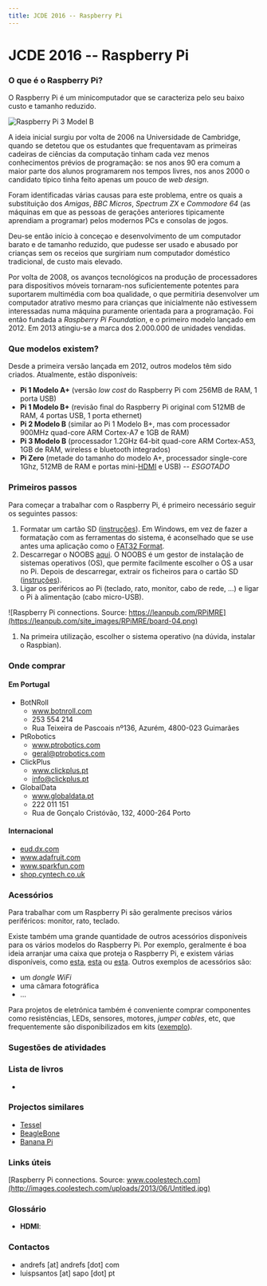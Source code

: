 ```yaml
---
title: JCDE 2016 -- Raspberry Pi
---
```


# JCDE 2016 -- Raspberry Pi

### O que é o Raspberry Pi?

O Raspberry Pi é um minicomputador que se caracteriza pelo seu baixo custo e tamanho reduzido.

![Raspberry Pi 3 Model B][rpi]

[rpi]: https://upload.wikimedia.org/wikipedia/commons/thumb/b/b4/Raspberry_Pi_3_Model_B.png/450px-Raspberry_Pi_3_Model_B.png "Raspberry Pi 3 Modelo B"

A ideia inicial surgiu por volta de 2006 na Universidade de Cambridge, quando se detetou que os estudantes que frequentavam as primeiras cadeiras de ciências da computação tinham cada vez menos conhecimentos prévios de programação: se nos anos 90 era comum a maior parte dos alunos programarem nos tempos livres, nos anos 2000 o candidato típico tinha feito apenas um pouco de _web design_.

Foram identificadas várias causas para este problema, entre os quais a substituição dos _Amigas_, _BBC Micros_, _Spectrum ZX_ e _Commodore 64_ (as máquinas em que as pessoas de gerações anteriores tipicamente aprendiam a programar) pelos modernos PCs e consolas de jogos.

Deu-se então início à conceçao e desenvolvimento de um computador barato e de tamanho reduzido, que pudesse ser usado e abusado por crianças sem os receios que surgiriam num computador doméstico tradicional, de custo mais elevado.

Por volta de 2008, os avanços tecnológicos na produção de processadores para dispositivos móveis tornaram-nos suficientemente potentes para suportarem multimédia com boa qualidade, o que permitiria desenvolver um computador atrativo mesmo para crianças que inicialmente não estivessem interessadas numa máquina puramente orientada para a programação. Foi então fundada a _Raspberry Pi Foundation_, e o primeiro modelo lançado em 2012. Em 2013 atingiu-se a marca dos 2.000.000 de unidades vendidas.

### Que modelos existem?

Desde a primeira versão lançada em 2012, outros modelos têm sido criados. Atualmente, estão disponíveis: 
* **Pi 1 Modelo A+** (versão _low cost_ do Raspberry Pi com 256MB de RAM, 1 porta USB)
* **Pi 1 Modelo B+** (revisão final do Raspberry Pi original com 512MB de RAM, 4 portas USB, 1 porta ethernet)
* **Pi 2 Modelo B** (similar ao Pi 1 Modelo B+, mas com processador 900MHz quad-core ARM Cortex-A7 e 1GB de RAM)
* **Pi 3 Modelo B** (processador 1.2GHz 64-bit quad-core ARM Cortex-A53, 1GB de RAM, wireless e bluetooth integrados)
* **Pi Zero** (metade do tamanho do modelo A+, processador single-core 1Ghz, 512MB de RAM e portas mini-[HDMI](#HDMI) e USB) -- *ESGOTADO*

### Primeiros passos

Para começar a trabalhar com o Raspberry Pi, é primeiro necessário seguir os seguintes passos:

1. Formatar um cartão SD ([instruções](https://www.raspberrypi.org/documentation/installation/sdxc_formatting.md)). Em Windows, em vez de fazer a formatação com as ferramentas do sistema, é aconselhado que se use antes uma aplicação como o [FAT32 Format](http://www.ridgecrop.demon.co.uk/guiformat.htm).
1. Descarregar o NOOBS [aqui](http://www.raspberrypi.org/downloads/). O NOOBS é um gestor de instalação de sistemas operativos (OS), que permite facilmente escolher o OS a usar no Pi. Depois de descarregar, extrair os ficheiros para o cartão SD ([instruções](https://www.raspberrypi.org/help/noobs-setup/)).
1. Ligar os periféricos ao Pi (teclado, rato, monitor, cabo de rede, ...) e ligar o Pi à alimentação (cabo micro-USB).


![Raspberry Pi connections. Source: https://leanpub.com/RPiMRE](https://leanpub.com/site_images/RPiMRE/board-04.png)


1. Na primeira utilização, escolher o sistema operativo (na dúvida, instalar o Raspbian).

### Onde comprar

#### Em Portugal

* BotNRoll
  * www.botnroll.com
  * 253 554 214
  * Rua Teixeira de Pascoais nº136, Azurém, 4800-023 Guimarães
* PtRobotics
  * www.ptrobotics.com
  * geral@ptrobotics.com
* ClickPlus
  * www.clickplus.pt
  * info@clickplus.pt
* GlobalData
  * www.globaldata.pt
  * 222 011 151
  * Rua de Gonçalo Cristóvão, 132, 4000-264 Porto


#### Internacional

* [eud.dx.com](http://eud.dx.com)
* www.adafruit.com
* www.sparkfun.com
* [shop.cyntech.co.uk](http://shop.cyntech.co.uk)

### Acessórios

Para trabalhar com um Raspberry Pi são geralmente precisos vários periféricos: monitor, rato, teclado. 

Existe também uma grande quantidade de outros acessórios disponíveis para os vários modelos do Raspberry Pi. Por exemplo, geralmente é boa ideia arranjar uma caixa que proteja o Raspberry Pi, e existem várias disponíveis, como [esta](https://www.raspberrypi.org/products/raspberry-pi-case/), [esta](https://www.adafruit.com/products/1326) ou [esta](http://www.dx.com/p/protective-case-w-camera-hole-for-raspberry-pi-red-431734). Outros exemplos de acessórios são:

* um _dongle WiFi_
* uma câmara fotográfica
* ...

Para projetos de eletrónica também é conveniente comprar componentes como resistências, LEDs, sensores, motores, _jumper cables_, etc, que frequentemente são disponibilizados em kits ([exemplo](http://www.dx.com/p/t-type-expansion-board-breadboard-kit-for-raspberry-pi-b-multicolored-359606)).


### Sugestões de atividades



### Lista de livros

* 

### Projectos similares

* [Tessel](https://tessel.io/)
* [BeagleBone](http://beagleboard.org/bone)
* [Banana Pi](http://www.bananapi.org/)



### Links úteis
[Raspberry Pi connections. Source: www.coolestech.com](http://images.coolestech.com/uploads/2013/06/Untitled.jpg)

### Glossário

* **HDMI**: 

### Contactos

* andrefs [at] andrefs [dot] com
* luispsantos [at] sapo [dot] pt

